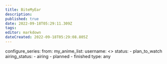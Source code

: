 ```yaml
---
title: BiteMyEar
description: 
published: true
date: 2022-09-18T05:29:11.309Z
tags: 
editor: markdown
dateCreated: 2022-09-18T05:29:08.805Z
---
```


configure_series:
  from:
    my_anime_list:
      username: <<BiteMyEar>>
      status:
        - plan_to_watch
      airing_status:
        - airing
        - planned
        - finished
      type: any